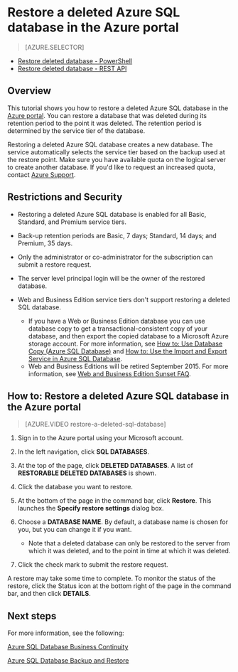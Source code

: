 <properties 
   pageTitle="Restore a deleted Azure SQL database in the Azure portal" 
   description="Microsoft Azure SQL Database, restore deleted database, recover deleted database, Azure Management Portal, Azure portal" 
   services="sql-database" 
   documentationCenter="" 
   authors="elfisher" 
   manager="jeffreyg" 
   editor="v-romcal"/>

<tags
   ms.service="sql-database"
   ms.devlang="NA"
   ms.topic="article"
   ms.tgt_pltfrm="NA"
   ms.workload="storage-backup-recovery" 
   ms.date="03/18/2015"
   ms.author="elfish; v-romcal"/>

# Restore a deleted Azure SQL database in the Azure portal

> [AZURE.SELECTOR]
- [Restore deleted database - PowerShell](sql-database-restore-deleted-database-tutorial-powershell.md)
- [Restore deleted database - REST API](sql-database-restore-deleted-database-tutorial-rest.md)

## Overview

This tutorial shows you how to restore a deleted Azure SQL database in the [Azure portal](http://azure.microsoft.com). You can restore a database that was deleted during its retention period to the point it was deleted. The retention period is determined by the service tier of the database.

Restoring a deleted Azure SQL database creates a new database. The service automatically selects the service tier based on the backup used at the restore point. Make sure you have available quota on the logical server to create another database. If you'd like to request an increased quota, contact [Azure Support](http://azure.microsoft.com/support/options/).

## Restrictions and Security

* Restoring a deleted Azure SQL database is enabled for all Basic, Standard, and Premium service tiers. 

* Back-up retention periods are Basic, 7 days; Standard, 14 days; and Premium, 35 days.

* Only the administrator or co-administrator for the subscription can submit a restore request.

* The server level principal login will be the owner of the restored database.
 
* Web and Business Edition service tiers don't support restoring a deleted SQL database.
 
	* If you have a Web or Business Edition database you can use database copy to get a transactional-consistent copy of your database, and then export the copied database to a Microsoft Azure storage account. For more information, see [How to: Use Database Copy (Azure SQL Database)](http://msdn.microsoft.com/library/azure/ff951631.aspx) and [How to: Use the Import and Export Service in Azure SQL Database](http://msdn.microsoft.com/library/azure/hh335292.aspx).
	* Web and Business Editions will be retired September 2015. For more information, see [Web and Business Edition Sunset FAQ](http://msdn.microsoft.com/library/azure/dn741330.aspx).

## How to: Restore a deleted Azure SQL database in the Azure portal

> [AZURE.VIDEO restore-a-deleted-sql-database]

1. Sign in to the Azure portal using your Microsoft account.

2. In the left navigation, click **SQL DATABASES**.

3. At the top of the page, click **DELETED DATABASES**. A list of **RESTORABLE DELETED DATABASES** is shown. 

4. Click the database you want to restore.

6. At the bottom of the page in the command bar, click **Restore**. This launches the **Specify restore settings** dialog box. 

7. Choose a **DATABASE NAME**. By default, a database name is chosen for you, but you can change it if you want.   

	* Note that a deleted database can only be restored to the server from which it was deleted, and to the point in time at which it was deleted.   

8. Click the check mark to submit the restore request.

A restore may take some time to complete. To monitor the status of the restore, click the Status icon at the bottom right of the page in the command bar, and then click **DETAILS**.

## Next steps

For more information, see the following: 

[Azure SQL Database Business Continuity](http://msdn.microsoft.com/library/azure/hh852669.aspx)

[Azure SQL Database Backup and Restore](http://msdn.microsoft.com/library/azure/jj650016.aspx)